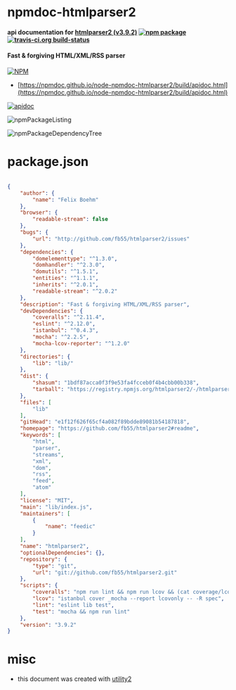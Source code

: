 # npmdoc-htmlparser2

#### api documentation for  [htmlparser2 (v3.9.2)](https://github.com/fb55/htmlparser2#readme)  [![npm package](https://img.shields.io/npm/v/npmdoc-htmlparser2.svg?style=flat-square)](https://www.npmjs.org/package/npmdoc-htmlparser2) [![travis-ci.org build-status](https://api.travis-ci.org/npmdoc/node-npmdoc-htmlparser2.svg)](https://travis-ci.org/npmdoc/node-npmdoc-htmlparser2)

#### Fast & forgiving HTML/XML/RSS parser

[![NPM](https://nodei.co/npm/htmlparser2.png?downloads=true&downloadRank=true&stars=true)](https://www.npmjs.com/package/htmlparser2)

- [https://npmdoc.github.io/node-npmdoc-htmlparser2/build/apidoc.html](https://npmdoc.github.io/node-npmdoc-htmlparser2/build/apidoc.html)

[![apidoc](https://npmdoc.github.io/node-npmdoc-htmlparser2/build/screenCapture.buildCi.browser.%252Ftmp%252Fbuild%252Fapidoc.html.png)](https://npmdoc.github.io/node-npmdoc-htmlparser2/build/apidoc.html)

![npmPackageListing](https://npmdoc.github.io/node-npmdoc-htmlparser2/build/screenCapture.npmPackageListing.svg)

![npmPackageDependencyTree](https://npmdoc.github.io/node-npmdoc-htmlparser2/build/screenCapture.npmPackageDependencyTree.svg)



# package.json

```json

{
    "author": {
        "name": "Felix Boehm"
    },
    "browser": {
        "readable-stream": false
    },
    "bugs": {
        "url": "http://github.com/fb55/htmlparser2/issues"
    },
    "dependencies": {
        "domelementtype": "^1.3.0",
        "domhandler": "^2.3.0",
        "domutils": "^1.5.1",
        "entities": "^1.1.1",
        "inherits": "^2.0.1",
        "readable-stream": "^2.0.2"
    },
    "description": "Fast & forgiving HTML/XML/RSS parser",
    "devDependencies": {
        "coveralls": "^2.11.4",
        "eslint": "^2.12.0",
        "istanbul": "^0.4.3",
        "mocha": "^2.2.5",
        "mocha-lcov-reporter": "^1.2.0"
    },
    "directories": {
        "lib": "lib/"
    },
    "dist": {
        "shasum": "1bdf87acca0f3f9e53fa4fcceb0f4b4cbb00b338",
        "tarball": "https://registry.npmjs.org/htmlparser2/-/htmlparser2-3.9.2.tgz"
    },
    "files": [
        "lib"
    ],
    "gitHead": "e1f12f626f65cf4a082f89bdde89081b54187818",
    "homepage": "https://github.com/fb55/htmlparser2#readme",
    "keywords": [
        "html",
        "parser",
        "streams",
        "xml",
        "dom",
        "rss",
        "feed",
        "atom"
    ],
    "license": "MIT",
    "main": "lib/index.js",
    "maintainers": [
        {
            "name": "feedic"
        }
    ],
    "name": "htmlparser2",
    "optionalDependencies": {},
    "repository": {
        "type": "git",
        "url": "git://github.com/fb55/htmlparser2.git"
    },
    "scripts": {
        "coveralls": "npm run lint && npm run lcov && (cat coverage/lcov.info | coveralls || exit 0)",
        "lcov": "istanbul cover _mocha --report lcovonly -- -R spec",
        "lint": "eslint lib test",
        "test": "mocha && npm run lint"
    },
    "version": "3.9.2"
}
```



# misc
- this document was created with [utility2](https://github.com/kaizhu256/node-utility2)
